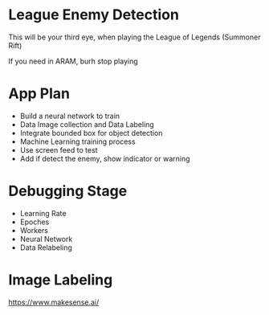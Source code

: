 # League Enemy Detection 

This will be your third eye, when playing the League of Legends (Summoner Rift)

If you need in ARAM, burh stop playing 

# App Plan

- Build a neural network to train
- Data Image collection and Data Labeling
- Integrate bounded box for object detection
- Machine Learning training process
- Use screen feed to test
- Add if detect the enemy, show indicator or warning

# Debugging Stage 

- Learning Rate
- Epoches
- Workers
- Neural Network
- Data Relabeling

# Image Labeling 

https://www.makesense.ai/
